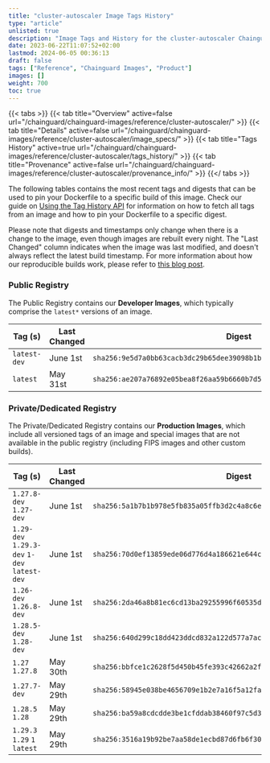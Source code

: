 ```yaml
---
title: "cluster-autoscaler Image Tags History"
type: "article"
unlisted: true
description: "Image Tags and History for the cluster-autoscaler Chainguard Image"
date: 2023-06-22T11:07:52+02:00
lastmod: 2024-06-05 00:36:13
draft: false
tags: ["Reference", "Chainguard Images", "Product"]
images: []
weight: 700
toc: true
---
```


{{< tabs >}}
{{< tab title="Overview" active=false url="/chainguard/chainguard-images/reference/cluster-autoscaler/" >}}
{{< tab title="Details" active=false url="/chainguard/chainguard-images/reference/cluster-autoscaler/image_specs/" >}}
{{< tab title="Tags History" active=true url="/chainguard/chainguard-images/reference/cluster-autoscaler/tags_history/" >}}
{{< tab title="Provenance" active=false url="/chainguard/chainguard-images/reference/cluster-autoscaler/provenance_info/" >}}
{{</ tabs >}}

The following tables contains the most recent tags and digests that can be used to pin your Dockerfile to a specific build of this image. Check our guide on [Using the Tag History API](/chainguard/chainguard-images/using-the-tag-history-api/) for information on how to fetch all tags from an image and how to pin your Dockerfile to a specific digest.

Please note that digests and timestamps only change when there is a change to the image, even though images are rebuilt every night. The "Last Changed" column indicates when the image was last modified, and doesn't always reflect the latest build timestamp. For more information about how our reproducible builds work, please refer to [this blog post](https://www.chainguard.dev/unchained/reproducing-chainguards-reproducible-image-builds).

### Public Registry
The Public Registry contains our **Developer Images**, which typically comprise the `latest*` versions of an image.

| Tag (s)       | Last Changed | Digest                                                                    |
|---------------|--------------|---------------------------------------------------------------------------|
|  `latest-dev` | June 1st     | `sha256:9e5d7a0bb63cacb3dc29b65dee39098b1b715df1204fdc2f0b2118bec0c3534c` |
|  `latest`     | May 31st     | `sha256:ae207a76892e05bea8f26aa59b6660b7d5036bfc9673d07030a455f4c2e79977` |


### Private/Dedicated Registry
The Private/Dedicated Registry contains our **Production Images**, which include all versioned tags of an image and special images that are not available in the public registry (including FIPS images and other custom builds).

| Tag (s)                                       | Last Changed | Digest                                                                    |
|-----------------------------------------------|--------------|---------------------------------------------------------------------------|
|  `1.27.8-dev` `1.27-dev`                      | June 1st     | `sha256:5a1b7b1b978e5fb835a05ffb3d2c4a8c6e448a0fab4784f50cb791685c70d434` |
|  `1.29-dev` `1.29.3-dev` `1-dev` `latest-dev` | June 1st     | `sha256:70d0ef13859ede06d776d4a186621e644c9c106478c33f19deec714cbf847e75` |
|  `1.26-dev` `1.26.8-dev`                      | June 1st     | `sha256:2da46a8b81ec6cd13ba29255996f60535d9ae88714f886899c65b7faf1c3bc2e` |
|  `1.28.5-dev` `1.28-dev`                      | June 1st     | `sha256:640d299c18dd423ddcd832a122d577a7ac0dd22e2f8c0dfe5086ebdd9f8e954f` |
|  `1.27` `1.27.8`                              | May 30th     | `sha256:bbfce1c2628f5d450b45fe393c42662a2f6d5e095b538621b507b1d8c79c7743` |
|  `1.27.7-dev`                                 | May 29th     | `sha256:58945e038be4656709e1b2e7a16f5a12faa4e9b657a06fc5ca1f88a8eb4c3e9c` |
|  `1.28.5` `1.28`                              | May 29th     | `sha256:ba59a8cdcdde3be1cfddab38460f97c5d35c576be24c5f0cfcc6a6757862e10d` |
|  `1.29.3` `1.29` `1` `latest`                 | May 29th     | `sha256:3516a19b92be7aa58de1ecbd87d6fb6f30b628e8303687160dbfa9e48583b2d9` |


